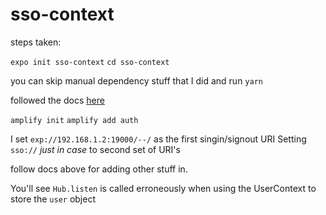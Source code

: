 # sso-context

steps taken:

`expo init sso-context`
`cd sso-context`

you can skip manual dependency stuff that I did and run `yarn`

followed the docs [here](https://docs.amplify.aws/lib/auth/social/q/platform/react-native/#setup-your-auth-provider)

`amplify init`
`amplify add auth`

I set `exp://192.168.1.2:19000/--/` as the first singin/signout URI
Setting `sso://` *just in case* to second set of URI's

follow docs above for adding other stuff in.

You'll see `Hub.listen` is called erroneously when using the UserContext to store the `user` object
